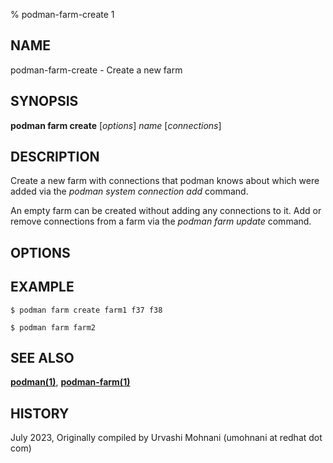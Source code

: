 % podman-farm-create 1

## NAME
podman\-farm\-create - Create a new farm

## SYNOPSIS
**podman farm create** [*options*] *name* [*connections*]

## DESCRIPTION
Create a new farm with connections that podman knows about which were added via the
*podman system connection add* command.

An empty farm can be created without adding any connections to it. Add or remove
connections from a farm via the *podman farm update* command.

## OPTIONS

## EXAMPLE

```
$ podman farm create farm1 f37 f38

$ podman farm farm2
```
## SEE ALSO
**[podman(1)](podman.1.md)**, **[podman-farm(1)](podman-farm.1.md)**

## HISTORY
July 2023, Originally compiled by Urvashi Mohnani (umohnani at redhat dot com)
